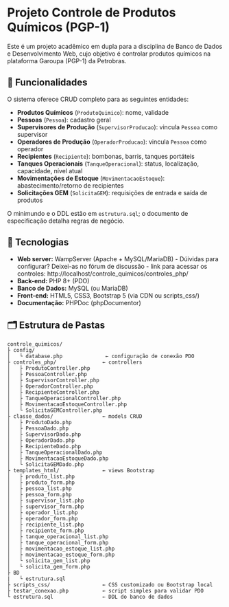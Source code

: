 # Projeto Controle de Produtos Químicos (PGP-1)

Este é um projeto acadêmico em dupla para a disciplina de Banco de Dados e Desenvolvimento Web, cujo objetivo é controlar produtos químicos na plataforma Garoupa (PGP-1) da Petrobras.

## 📖 Funcionalidades

O sistema oferece CRUD completo para as seguintes entidades:

- **Produtos Químicos** (`ProdutoQuimico`): nome, validade  
- **Pessoas** (`Pessoa`): cadastro geral  
- **Supervisores de Produção** (`SupervisorProducao`): vincula `Pessoa` como supervisor  
- **Operadores de Produção** (`OperadorProducao`): vincula `Pessoa` como operador  
- **Recipientes** (`Recipiente`): bombonas, barris, tanques portáteis  
- **Tanques Operacionais** (`TanqueOperacional`): status, localização, capacidade, nível atual  
- **Movimentações de Estoque** (`MovimentacaoEstoque`): abastecimento/retorno de recipientes  
- **Solicitações GEM** (`SolicitaGEM`): requisições de entrada e saída de produtos  

O minimundo e o DDL estão em `estrutura.sql`; o documento de especificação detalha regras de negócio.

## 🚀 Tecnologias

- **Web server:** WampServer (Apache + MySQL/MariaDB)  - Dúividas para configurar? Deixei-as no fórum de discussão - link para acessar os controles: http://localhost/controle_quimicos/controles_php/
- **Back-end:** PHP 8+ (PDO)  
- **Banco de Dados:** MySQL (ou MariaDB)  
- **Front-end:** HTML5, CSS3, Bootstrap 5 (via CDN ou scripts_css/)  
- **Documentação:** PHPDoc (phpDocumentor)  

## 🗂️ Estrutura de Pastas

```text
controle_quimicos/
├ config/
│   └ database.php              ← configuração de conexão PDO
├ controles_php/               ← controllers
│   ├ ProdutoController.php
│   ├ PessoaController.php
│   ├ SupervisorController.php
│   ├ OperadorController.php
│   ├ RecipienteController.php
│   ├ TanqueOperacionalController.php
│   ├ MovimentacaoEstoqueController.php
│   └ SolicitaGEMController.php
├ classe_dados/                ← models CRUD
│   ├ ProdutoDado.php
│   ├ PessoaDado.php
│   ├ SupervisorDado.php
│   ├ OperadorDado.php
│   ├ RecipienteDado.php
│   ├ TanqueOperacionalDado.php
│   ├ MovimentacaoEstoqueDado.php
│   └ SolicitaGEMDado.php
├ templates_html/              ← views Bootstrap
│   ├ produto_list.php
│   ├ produto_form.php
│   ├ pessoa_list.php
│   ├ pessoa_form.php
│   ├ supervisor_list.php
│   ├ supervisor_form.php
│   ├ operador_list.php
│   ├ operador_form.php
│   ├ recipiente_list.php
│   ├ recipiente_form.php
│   ├ tanque_operacional_list.php
│   ├ tanque_operacional_form.php
│   ├ movimentacao_estoque_list.php
│   ├ movimentacao_estoque_form.php
│   └ solicita_gem_list.php
│   └ solicita_gem_form.php
├ BD
|   └ estrutura.sql
├ scripts_css/                 ← CSS customizado ou Bootstrap local
├ testar_conexao.php           ← script simples para validar PDO
└ estrutura.sql                ← DDL do banco de dados
